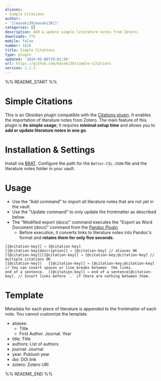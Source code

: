 ```yaml
---
aliases:
- Simple Citations
author:
- '[[masaki39|masaki39]]'
categories: []
description: Add & update simple literature notes from Zotero.
downloads: 773
mobile: false
number: 1620
title: Simple Citations
type: plugin
updated: '2024-05-06T19:01:56'
url: https://github.com/masaki39/simple-citations
version: 1.1.1
---
```


%% README_START %%

# Simple Citations

This is an Obsidian plugin compatible with the [Citations plugin](https://github.com/hans/obsidian-citation-plugin). It enables the importation of literature notes from Zotero. The main feature of this plugin is **its simple usage**; it requires **minimal setup time** and allows you to **add or update literature notes in one go**.

# Installation & Settings

Install via [BRAT](https://github.com/TfTHacker/obsidian42-brat). Configure the path for the `Better-CSL-JSON` file and the literature notes folder in your vault.

# Usage 

- Use the "Add command" to import all literature notes that are not yet in the vault.
- Use the "Update command" to only update the frontmatter as described below.
- The "Modified export (docx)" command executes the "Export as Word Document (docx)" command from the [Pandoc Plugin](https://github.com/OliverBalfour/obsidian-pandoc).
    - Before execution, it converts links to literature notes into Pandoc's format and **retains them for only five seconds**.
 
```
[[@citation-key]] → [@citation-key]
[[@citation-key|description]] → [@citation-key] // aliases OK
[[@citation-key]][[@citation-key]] → [@citation-key;@citation-key] // multiple citations OK
[[@citation-key]]   [[@citation-key]] → [@citation-key;@citation-key] // You can insert spaces or line breaks between  the links.
end of a sentence.  [[@citation-key]] → end of a sentence[@citation-key]. // Insert links before `.` if there are nothing between them.
```

# Template

Metadata for each piece of literature is appended to the frontmatter of each note. You cannot customize the template.

- aliases:
    - Title
    - First Author. Journal. Year
- title: Title
- authors: List of authors
- journal: Journal 
- year: Publush year
- doi: DOI link
- zotero: Zotero URI


%% README_END %%